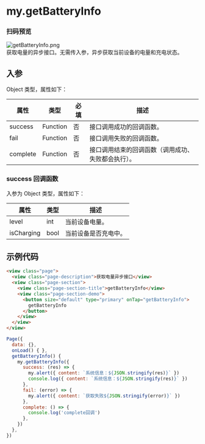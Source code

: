 # my.getBatteryInfo
### 扫码预览
![getBatteryInfo.png](https://cache.amap.com/ecology/tool/miniapp/1563438762681.png)
<br/>获取电量的异步接口。无需传入参，异步获取当前设备的电量和充电状态。

## 入参

Object 类型，属性如下：

| 属性 | 类型 | 必填 | 描述 |
| --- | --- | --- | --- |
| success | Function | 否 | 接口调用成功的回调函数。 |
| fail | Function | 否 | 接口调用失败的回调函数。 |
| complete | Function | 否 | 接口调用结束的回调函数（调用成功、失败都会执行）。 |

### success 回调函数

入参为 Object 类型，属性如下：

| 属性 | 类型 | 描述 |
| --- | --- | --- |
| level | int | 当前设备电量。 |
| isCharging | bool | 当前设备是否充电中。 |

## 示例代码

```html
<view class="page">
  <view class="page-description">获取电量异步接口</view>
  <view class="page-section">
    <view class="page-section-title">getBatteryInfo</view>
    <view class="page-section-demo">
      <button size="default" type="primary" onTap="getBatteryInfo">
        getBatteryInfo
      </button>
    </view>
  </view>
</view>
```

```javascript
Page({
  data: {},
  onLoad() { },
  getBatteryInfo() {
    my.getBatteryInfo({
      success: (res) => {
        my.alert({ content: `系统信息：${JSON.stringify(res)}` })
        console.log({ content: `系统信息：${JSON.stringify(res)}` })
      },
      fail: (error) => {
        my.alert({ content: `获取失败${JSON.stringify(error)}` })
      },
      complete: () => {
        console.log('complete回调')
      },
    })
  },
})
```


